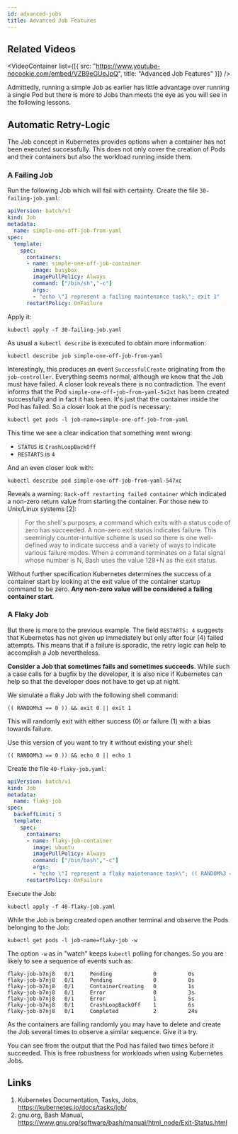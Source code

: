 ```yaml
---
id: advanced-jobs
title: Advanced Job Features
---
```


## Related Videos
<VideoContainer
  list={[{
   src: "https://www.youtube-nocookie.com/embed/VZB9eGUeJpQ",
   title: "Advanced Job Features"
  }]}
/>

Admittedly, running a simple Job as earlier has little advantage over running a single Pod but there is more to Jobs than meets the eye as you will see in the following lessons.

## Automatic Retry-Logic

The Job concept in Kubernetes provides options when a container has not been executed successfully. This does not only cover the creation of Pods and their containers but also the workload running inside them.

### A Failing Job

Run the following Job which will fail with certainty. Create the file `30-failing-job.yaml`:

```yaml
apiVersion: batch/v1
kind: Job
metadata:
  name: simple-one-off-job-from-yaml
spec:
  template:
    spec:
      containers:
      - name: simple-one-off-job-container
        image: busybox
        imagePullPolicy: Always
        command: ["/bin/sh","-c"]
        args:
        - "echo \"I represent a failing maintenance task\"; exit 1"
      restartPolicy: OnFailure
```

Apply it:

    kubectl apply -f 30-failing-job.yaml

As usual a `kubectl describe` is executed to obtain more information:

    kubectl describe job simple-one-off-job-from-yaml

Interestingly, this produces an event `SuccessfulCreate` originating from the `job-controller`. Everything seems normal, although we know that the Job must have failed. A closer look reveals there is no contradiction. The event informs that the Pod `simple-one-off-job-from-yaml-5x2xt` has been created successfully and in fact it has been. It's just that the container inside the Pod has failed. So a closer look at the pod is necessary:

    kubectl get pods -l job-name=simple-one-off-job-from-yaml

This time we see a clear indication that something went wrong:

* `STATUS` is `CrashLoopBackOff`
* `RESTARTS` is `4`

And an even closer look with:

    kubectl describe pod simple-one-off-job-from-yaml-547xc

Reveals a warning: `Back-off restarting failed container` which indicated a non-zero return value from starting the container. For those new to Unix/Linux systems [2]:

> For the shell's purposes, a command which exits with a status code of zero has succeeded. A non-zero exit status indicates failure. This seemingly counter-intuitive scheme is used so there is one well-defined way to indicate success and a variety of ways to indicate various failure modes. When a command terminates on a fatal signal whose number is N, Bash uses the value 128+N as the exit status.

Without further specification Kubernetes determines the success of a container start by looking at the exit value of the container startup command to be zero. **Any non-zero value will be considered a failing container start**.

### A Flaky Job

But there is more to the previous example. The field `RESTARTS: 4` suggests that Kubernetes has not given up immediately but only after four (4) failed attempts. This means that if a failure is sporadic, the retry logic can help to accomplish a Job nevertheless.

**Consider a Job that sometimes fails and sometimes succeeds**. While such a case calls for a bugfix by the developer, it is also nice if Kubernetes can help so that the developer does not have to get up at night.

We simulate a flaky Job with the following shell command:

    (( RANDOM%3 == 0 )) && exit 0 || exit 1

This will randomly exit with either success (0) or failure (1) with a bias towards failure.

Use this version of you want to try it without existing your shell:

    (( RANDOM%3 == 0 )) && echo 0 || echo 1

Create the file `40-flaky-job.yaml`:

```yaml
apiVersion: batch/v1
kind: Job
metadata:
  name: flaky-job
spec:
  backoffLimit: 5
  template:
    spec:
      containers:
      - name: flaky-job-container
        image: ubuntu
        imagePullPolicy: Always
        command: ["/bin/bash","-c"]
        args:
        - "echo \"I represent a flaky maintenance task\"; (( RANDOM%3 == 0 )) && exit 0 || exit 1"
      restartPolicy: OnFailure
```

Execute the Job:

    kubectl apply -f 40-flaky-job.yaml

While the Job is being created open another terminal and observe the Pods belonging to the Job:

    kubectl get pods -l job-name=flaky-job -w

The option `-w` as in "watch" keeps `kubectl` polling for changes. So you are likely to see a sequence of events such as:

    flaky-job-b7nj8   0/1     Pending             0          0s
    flaky-job-b7nj8   0/1     Pending             0          0s
    flaky-job-b7nj8   0/1     ContainerCreating   0          1s
    flaky-job-b7nj8   0/1     Error               0          3s
    flaky-job-b7nj8   0/1     Error               1          5s
    flaky-job-b7nj8   0/1     CrashLoopBackOff    1          6s
    flaky-job-b7nj8   0/1     Completed           2          24s

As the containers are failing randomly you may have to delete and create the Job several times to observe a similar sequence. Give it a try.

You can see from the output that the Pod has failed two times before it succeeded. This is free robustness for workloads when using Kubernetes Jobs.

## Links

1. Kubernetes Documentation, Tasks, Jobs, https://kubernetes.io/docs/tasks/job/
2. gnu.org, Bash Manual, https://www.gnu.org/software/bash/manual/html_node/Exit-Status.html
